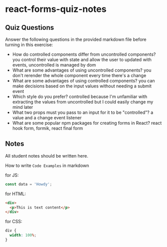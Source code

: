 # react-forms-quiz-notes

## Quiz Questions

Answer the following questions in the provided markdown file before turning in this exercise:

- How do controlled components differ from uncontrolled components?
  you control their value with state and allow the user to updated with events, uncontrolled is managed by dom
- What are some advantages of using uncontrolled components?
  you don't rerender the whole component every time there's a change
- What are some advantages of using controlled components?
  you can make decisions based on the input values without needing a submit event
- Which style do you prefer?
  controlled because I'm unfamiliar with extracting the values from uncontrolled but I could easily change my mind later
- What two props must you pass to an input for it to be "controlled"?
  a value and a change event listener
- What are some popular npm packages for creating forms in React?
  react hook form, formik, react final form

## Notes

All student notes should be written here.

How to write `Code Examples` in markdown

for JS:

```javascript
const data = 'Howdy';
```

for HTML:

```html
<div>
  <p>This is text content</p>
</div>
```

for CSS:

```css
div {
  width: 100%;
}
```
